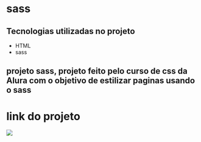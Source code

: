 # sass
## Tecnologias utilizadas no projeto
* HTML
* sass
## projeto sass, projeto feito pelo curso de css da Alura com o objetivo de estilizar paginas usando o sass
# link do projeto
   <a href="https://anna-hub19.github.io/sass/" target="_blank"><img src="https://img.shields.io/badge/-sass-purple?style=for-the-badge&logo=aluraplayo&logoColor=white"></a>
